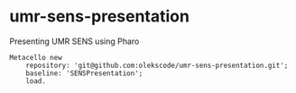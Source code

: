 # umr-sens-presentation
Presenting UMR SENS using Pharo

```st
Metacello new
    repository: 'git@github.com:olekscode/umr-sens-presentation.git';
    baseline: 'SENSPresentation';
    load.
```
